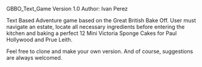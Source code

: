 GBBO_Text_Game
Version 1.0
Author: Ivan Perez

Text Based Adventure game based on the Great British Bake Off. User must navigate an estate, locate all necessary ingredients before entering the kitchen and baking a perfect 12 Mini Victoria Sponge Cakes for Paul Hollywood and Prue Leith.

Feel free to clone and make your own version. And of course, suggestions are always welcomed.